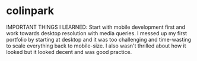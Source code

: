 # colinpark

IMPORTANT THINGS I LEARNED:
Start with mobile development first and work towards desktop resolution with media queries. I messed up my first portfolio by starting at desktop and it was too challenging and time-wasting to scale everything back to mobile-size. I also wasn't thrilled about how it looked but it looked decent and was good practice.